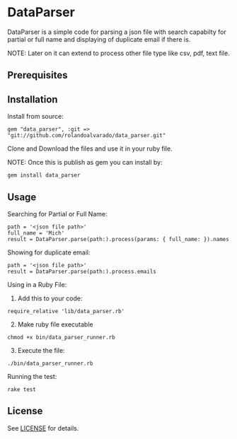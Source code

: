 # DataParser

DataParser is a simple code for parsing a json file with search capabilty for partial or full name and displaying of duplicate email if there is.

NOTE: Later on it can extend to process other file type like csv, pdf, text file.

## Prerequisites

## Installation

Install from source:
```
gem "data_parser", :git => "git://github.com/rolandoalvarado/data_parser.git"
```

Clone and Download the files and use it in your ruby file.

NOTE: Once this is publish as gem you can install by:
```
gem install data_parser
```

## Usage

Searching for Partial or Full Name:
```
path = '<json file path>'
full_name = 'Mich'
result = DataParser.parse(path:).process(params: { full_name: }).names
```

Showing for duplicate email:
```
path = '<json file path>'
result = DataParser.parse(path:).process.emails
```

Using in a Ruby File:
1. Add this to your code:
  ```
  require_relative 'lib/data_parser.rb'
  ```
2. Make ruby file executable
  ```
  chmod +x bin/data_parser_runner.rb
  ```
3. Execute the file:
```
./bin/data_parser_runner.rb
```

Running the test:
```
rake test
```

## License

See [LICENSE](LICENSE) for details.